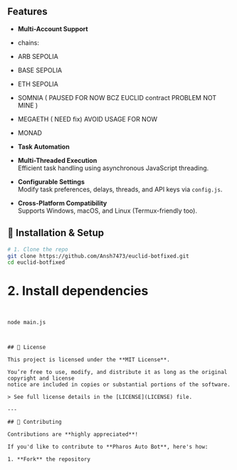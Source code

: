 
## Features

- **Multi-Account Support**  
- chains:
- ARB SEPOLIA
- BASE SEPOLIA
- ETH SEPOLIA
- SOMNIA ( PAUSED FOR NOW BCZ EUCLID contract PROBLEM NOT MINE )
- MEGAETH ( NEED fix) AVOID USAGE FOR NOW 
- MONAD 
- **Task Automation**  

- **Multi-Threaded Execution**  
  Efficient task handling using asynchronous JavaScript threading.

- **Configurable Settings**  
  Modify task preferences, delays, threads, and API keys via `config.js`.

- **Cross-Platform Compatibility**  
  Supports Windows, macOS, and Linux (Termux-friendly too).



## 🧠 Installation & Setup

```bash
# 1. Clone the repo
git clone https://github.com/Ansh7473/euclid-botfixed.git
cd euclid-botfixed
```
# 2. Install dependencies
```


node main.js



## 🧾 License

This project is licensed under the **MIT License**.

You’re free to use, modify, and distribute it as long as the original copyright and license
notice are included in copies or substantial portions of the software.

> See full license details in the [LICENSE](LICENSE) file.

---

## 🌱 Contributing

Contributions are **highly appreciated**!

If you'd like to contribute to **Pharos Auto Bot**, here's how:

1. **Fork** the repository
